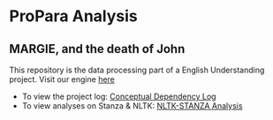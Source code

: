 # ProPara Analysis
## MARGIE, and the death of John 
This repository is the data processing part of a English Understanding project. Visit our engine [here](https://github.com/EllaChang/MicroELI
) 

- To view the project log: [Conceptual Dependency Log](https://docs.google.com/document/d/1HH1OgCQtgWZw2zkcqpHHWQKJZhyvTuiYm5eUB9HiwGc/edit#heading=h.vvgnrqxy6ot9) 
- To view analyses on Stanza & NLTK: [NLTK-STANZA Analysis](https://docs.google.com/document/d/1-IEhS70rvDUOZQrXcDa9ZEMoy49KN42Uj_SEQK71o_o/edit?usp=sharing)
